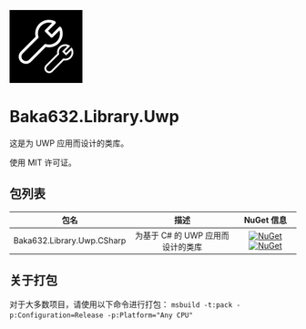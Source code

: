 ![Library Icon](./icon.png)

# Baka632.Library.Uwp

这是为 UWP 应用而设计的类库。

使用 MIT 许可证。

## 包列表

|包名|描述|NuGet 信息|
|:-:|:-:|:-:|
|Baka632.Library.Uwp.CSharp|为基于 C# 的 UWP 应用而设计的类库|[![NuGet](https://img.shields.io/nuget/v/Baka632.Library.Uwp.CSharp)](https://www.nuget.org/packages/Baka632.Library.Uwp.CSharp) [![NuGet](https://img.shields.io/nuget/dt/Baka632.Library.Uwp.CSharp)](https://www.nuget.org/packages/Baka632.Library.Uwp.CSharp)|

## 关于打包

对于大多数项目，请使用以下命令进行打包：
```msbuild -t:pack -p:Configuration=Release -p:Platform="Any CPU"```